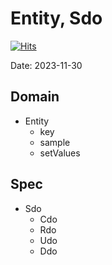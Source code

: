 # Entity, Sdo

[![Hits](https://hits.seeyoufarm.com/api/count/incr/badge.svg?url=https%3A%2F%2Fgithub.com%2Fspectra-study%2Fstudy-log&count_bg=%2379C83D&title_bg=%23555555&icon=&icon_color=%23E7E7E7&title=hits&edge_flat=false)](https://hits.seeyoufarm.com)

Date: 2023-11-30

## Domain

- Entity
  - key
  - sample
  - setValues

## Spec

- Sdo
  - Cdo
  - Rdo
  - Udo
  - Ddo
